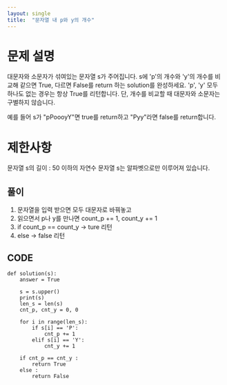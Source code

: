 ```yaml
---
layout: single
title:  "문자열 내 p와 y의 개수"
---
```



# 문제 설명
대문자와 소문자가 섞여있는 문자열 s가 주어집니다. s에 'p'의 개수와 'y'의 개수를 비교해 같으면 True, 다르면 False를 return 하는 solution를 완성하세요. 'p', 'y' 모두 하나도 없는 경우는 항상 True를 리턴합니다. 단, 개수를 비교할 때 대문자와 소문자는 구별하지 않습니다.

예를 들어 s가 "pPoooyY"면 true를 return하고 "Pyy"라면 false를 return합니다.

# 제한사항
문자열 s의 길이 : 50 이하의 자연수
문자열 s는 알파벳으로만 이루어져 있습니다.


## 풀이 
 
1. 문자열을 입력 받으면 모두 대문자로 바꿔놓고
2. 읽으면서 p나 y를 만나면 count_p += 1, count_y += 1
3. if count_p == count_y -> ture 리턴
4. else -> false 리턴

## CODE 
```
def solution(s):
    answer = True
    
    s = s.upper()
    print(s)
    len_s = len(s)
    cnt_p, cnt_y = 0, 0 
    
    for i in range(len_s):
        if s[i] == 'P':
            cnt_p += 1
        elif s[i] == 'Y':
            cnt_y += 1

    if cnt_p == cnt_y :
        return True
    else :
        return False
``` 

